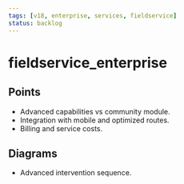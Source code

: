 ```yaml
---
tags: [v18, enterprise, services, fieldservice]
status: backlog
---
```

# fieldservice_enterprise

## Points
- Advanced capabilities vs community module.
- Integration with mobile and optimized routes.
- Billing and service costs.

## Diagrams
- Advanced intervention sequence.




